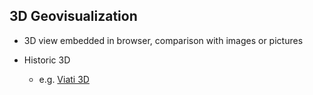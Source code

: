 ## 3D Geovisualization

- 3D view embedded in browser, comparison with images or pictures

- Historic 3D
	- e.g. [Viati 3D](http://igd.unil.ch/viati3d)

